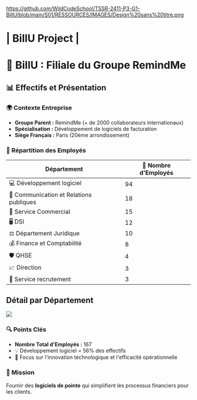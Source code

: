 https://github.com/WildCodeSchool/TSSR-2411-P3-G1-BillU/blob/main/S01/RESSOURCES/IMAGES/Design%20sans%20titre.png

# | BillU Project |

# 🏢 BillU : Filiale du Groupe RemindMe

## 📊 Effectifs et Présentation

### 🌍 Contexte Entreprise
- **Groupe Parent :** RemindMe (+ de 2000 collaborateurs internationaux)
- **Spécialisation :** Développement de logiciels de facturation
- **Siège Français :** Paris (20ème arrondissement)

### 👥 Répartition des Employés

| Département | 👥 Nombre d'Employés |
|------------|---------------------|
| 💻 Développement logiciel | 94 |
| 📣 Communication et Relations publiques | 18 |
| 💼 Service Commercial | 15 |
| 🖥️ DSI | 12 |
| ⚖️ Département Juridique | 10 |
| 💰 Finance et Comptabilité | 8 |
| 🛡️ QHSE | 4 |
| 📈 Direction | 3 |
| 👥 Service recrutement | 3 |

## Détail par Département
![](https://github.com/user-attachments/assets/2473b524-e3d3-4f80-9fe6-5c0d155109bc)

### 🔍 Points Clés
- **Nombre Total d'Employés :** 167
- 💡 Développement logiciel = 56% des effectifs
- 🚀 Focus sur l'innovation technologique et l'efficacité opérationnelle

### 🎯 Mission
Fournir des **logiciels de pointe** qui simplifient les processus financiers pour les clients.








